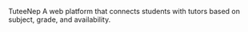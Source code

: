 TuteeNep
A web platform that connects students with tutors based on subject, grade, and availability.

